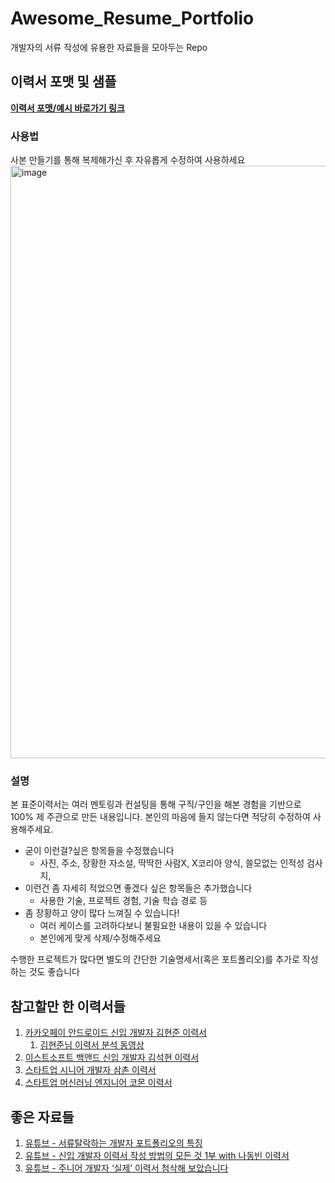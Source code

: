 # Awesome_Resume_Portfolio
개발자의 서류 작성에 유용한 자료들을 모아두는 Repo

## 이력서 포맷 및 샘플

[**이력서 포맷/예시 바로가기 링크**](https://docs.google.com/document/d/1Y2Y7-DWO-0F68nsUxB-ObYbXTdQgBHu-Fw48yTYG6R0/edit?usp=sharing)

### 사용법
사본 만들기를 통해 복제해가신 후 자유롭게 수정하여 사용하세요
<img width="948" alt="image" src="https://user-images.githubusercontent.com/7837143/154478978-bd755bfe-3250-4c58-a6d6-c9f3b22e75a4.png">

### 설명
본 표준이력서는 여러 멘토링과 컨설팅을 통해 구직/구인을 해본 경험을 기반으로 100% 제 주관으로 만든 내용입니다. 본인의 마음에 들지 않는다면 적당히 수정하여 사용해주세요. 

- 굳이 이런걸?싶은 항목들을 수정했습니다
    - 사진, 주소, 장황한 자소설, 딱딱한 사람X, X코리아 양식, 쓸모없는 인적성 검사지,
- 이런건 좀 자세히 적었으면 좋겠다 싶은 항목들은 추가했습니다
    - 사용한 기술, 프로젝트 경험, 기술 학습 경로 등
- 좀 장황하고 양이 많다 느껴질 수 있습니다!
    - 여러 케이스를 고려하다보니 불필요한 내용이 있을 수 있습니다
    - 본인에게 맞게 삭제/수정해주세요

수행한 프로젝트가 많다면 별도의 간단한 기술명세서(혹은 포트폴리오)를 추가로 작성하는 것도 좋습니다


## 참고할만 한 이력서들

1. [카카오페이 안드로이드 신입 개발자 김현준 이력서](https://haero.notion.site/haero/H43RO-7151be77ee0c4ca2b7e073a9156b3b2e)
    1. [김현준님 이력서 분석 동영상](https://www.youtube.com/watch?v=8xvYz0ldfEI)
3. [이스트소프트 백앤드 신입 개발자 김석현 이력서](https://www.notion.so/Back-end-Developer-Lob-e51c02b15e89401abe00604d95d4846d)
4. [스타트업 시니어 개발자 삼촌 이력서](https://github.com/samchon/resume)
5. [스타트업 머신러닝 엔지니어 코몬 이력서](https://docs.google.com/document/d/1odfH0H_wM1XfiPy1S59zjMGwRyo7DsJShd9nWH3DB70/edit?usp=sharing)

## 좋은 자료들
1. [유튜브 - 서류탈락하는 개발자 포트폴리오의 특징](https://www.youtube.com/watch?v=PJGsPohDuoA)
2. [유튜브 - 신입 개발자 이력서 작성 방법의 모든 것 1부 with 나동빈 이력서](https://www.youtube.com/watch?v=qeFJ6UwjxmU)
3. [유튜브 - 주니어 개발자 ‘실제’ 이력서 첨삭해 보았습니다](https://www.youtube.com/watch?v=1bcmmc2rTBE)

